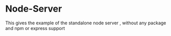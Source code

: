 # Node-Server
This gives the example of the standalone node server , without  any package and npm or express support 
